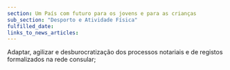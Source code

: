 ```yaml
---
section: Um País com futuro para os jovens e para as crianças
sub_section: "Desporto e Atividade Física"
fulfilled_date:
links_to_news_articles:
---
```


Adaptar, agilizar e desburocratização dos processos notariais e de registos formalizados na rede consular;